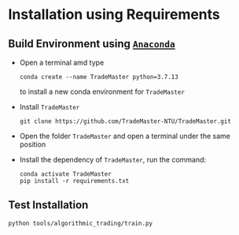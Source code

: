 # Installation using Requirements
## Build Environment using [`Anaconda`](https://www.anaconda.com/products/individual)
- Open a terminal amd type 

  ```
  conda create --name TradeMaster python=3.7.13
  ```
  
  to install a new conda environment for `TradeMaster`
- Install `TradeMaster`

  ```
  git clone https://github.com/TradeMaster-NTU/TradeMaster.git
  ```

- Open the folder `TradeMaster` and open a terminal under the same position
- Install the dependency of `TradeMaster`, run the command:

   ```
   conda activate TradeMaster
   pip install -r requirements.txt
   ```

##  Test Installation

  ```
  python tools/algorithmic_trading/train.py
  ```